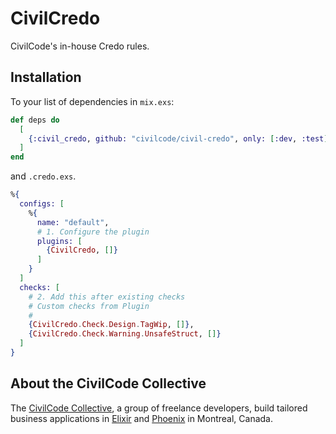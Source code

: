 # CivilCredo

CivilCode's in-house Credo rules.

## Installation

To your list of dependencies in `mix.exs`:

```elixir
def deps do
  [
    {:civil_credo, github: "civilcode/civil-credo", only: [:dev, :test], runtime: false},
  ]
end
```

and `.credo.exs`.

```elixir
%{
  configs: [
    %{
      name: "default",
      # 1. Configure the plugin
      plugins: [
        {CivilCredo, []}
      ]
    }
  ]
  checks: [
    # 2. Add this after existing checks
    # Custom checks from Plugin
    #
    {CivilCredo.Check.Design.TagWip, []},
    {CivilCredo.Check.Warning.UnsafeStruct, []}
  ]
}
```

## About the CivilCode Collective

The [CivilCode Collective](http://www.civilcode.io), a group of freelance developers, build tailored business applications 
in [Elixir](http://elixir-lang.org/) and [Phoenix](http://www.phoenixframework.org/) in Montreal, Canada.
